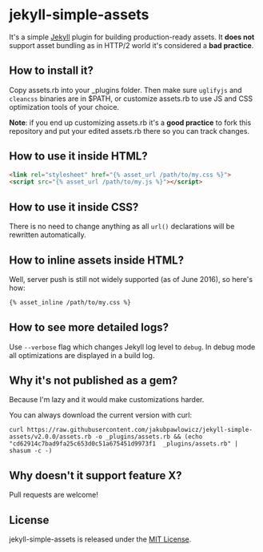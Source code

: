 # jekyll-simple-assets

It's a simple [Jekyll](http://jekyllrb.com/) plugin for building production-ready assets. It **does not** support asset
bundling as in HTTP/2 world it's considered a __bad practice__.

## How to install it?

Copy assets.rb into your _plugins folder. Then make sure `uglifyjs` and `cleancss` binaries are
in $PATH, or customize assets.rb to use JS and CSS optimization tools of your choice.

**Note**: if you end up customizing assets.rb it's a __good practice__ to fork this repository and
put your edited assets.rb there so you can track changes.

## How to use it inside HTML?

```html
<link rel="stylesheet" href="{% asset_url /path/to/my.css %}">
<script src="{% asset_url /path/to/my.js %}"></script>
```

## How to use it inside CSS?

There is no need to change anything as all `url()` declarations will be rewritten automatically.

## How to inline assets inside HTML?

Well, server push is still not widely supported (as of June 2016), so here's how:

```html
{% asset_inline /path/to/my.css %}
```

## How to see more detailed logs?

Use `--verbose` flag which changes Jekyll log level to `debug`. In debug mode all optimizations are displayed in a build log.

## Why it's not published as a gem?

Because I'm lazy and it would make customizations harder.

You can always download the current version with curl:

```shell
curl https://raw.githubusercontent.com/jakubpawlowicz/jekyll-simple-assets/v2.0.0/assets.rb -o _plugins/assets.rb && (echo "cd62914c7bad9fa25c653d0c51a675451d9973f1  _plugins/assets.rb" | shasum -c -)
```

## Why doesn't it support feature X?

Pull requests are welcome!

## License

jekyll-simple-assets is released under the [MIT License](https://github.com/jakubpawlowicz/jekyll-simple-assets/blob/master/LICENSE).
